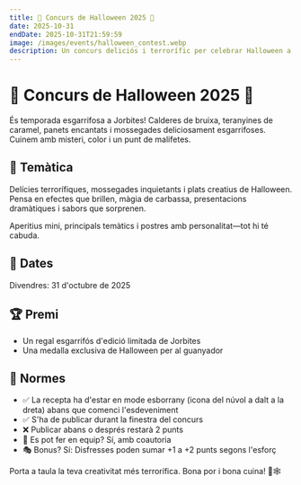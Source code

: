 ```yaml
---
title: 🎃 Concurs de Halloween 2025 🎃
date: 2025-10-31
endDate: 2025-10-31T21:59:59
image: /images/events/halloween_contest.webp
description: Un concurs deliciós i terrorífic per celebrar Halloween a Jorbites
---
```


# 🎃 Concurs de Halloween 2025 🎃

És temporada esgarrifosa a Jorbites! Calderes de bruixa, teranyines de caramel, panets encantats i mossegades deliciosament esgarrifoses. Cuinem amb misteri, color i un punt de malifetes.

## 🧁 Temàtica

Delícies terrorífiques, mossegades inquietants i plats creatius de Halloween. Pensa en efectes que brillen, màgia de carbassa, presentacions dramàtiques i sabors que sorprenen.

Aperitius mini, principals temàtics i postres amb personalitat—tot hi té cabuda.

## 📆 Dates

Divendres: 31 d'octubre de 2025

## 🏆 Premi
- Un regal esgarrifós d'edició limitada de Jorbites
- Una medalla exclusiva de Halloween per al guanyador

## 📌 Normes
- ✅ La recepta ha d'estar en mode esborrany (icona del núvol a dalt a la dreta) abans que comenci l'esdeveniment
- ✅ S'ha de publicar durant la finestra del concurs
- ❌ Publicar abans o després restarà 2 punts
- 👫 Es pot fer en equip? Sí, amb coautoria
- 🎭 Bonus? Sí: Disfresses poden sumar +1 a +2 punts segons l'esforç

Porta a taula la teva creativitat més terrorífica. Bona por i bona cuina! 👻🕸️
